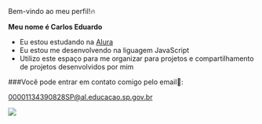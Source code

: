 Bem-vindo ao meu perfil!🔥

**Meu nome é Carlos Eduardo**

- Eu estou estudando na [Alura](https://www.alura.com.br)
- Eu estou me desenvolvendo na liguagem JavaScript
- Utilizo este espaço para me organizar para projetos e compartilhamento de projetos desenvolvidos por mim

 ###Você pode entrar em contato comigo pelo email📧:
 
 00001134390828SP@al.educacao.sp.gov.br

 ![](https://tenor.com/pt-PT/view/cat-cat-face-giga-chad-chad-gif-940721850618971211)
